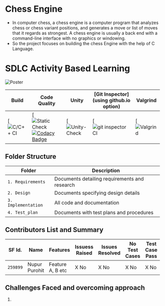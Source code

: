 # Chess Engine

* In computer chess, a chess engine is a computer program that analyzes chess or chess variant positions, and generates a move or list of moves that it regards as strongest. A chess engine is usually a back end with a command-line interface with no graphics or windowing.
* So the project focuses on building the chess Engine with the help of C Language.



# SDLC Activity Based Learning
![Poster]()


Build | Code Quality | Unity | [Git Inspector](using github.io option) | Valgrind
|---------|--------------|-----------|------------------|---------------
[![C/C++ CI]()|[![Static Check]() [![Codacy Badge](https://app.codacy.com/project/badge/Grade/8a3ac388f05342c88c2e8bde4a2931fe)](https://www.codacy.com/gh/nuPURohit/LTTS_MiniProject_StepIn/dashboard?utm_source=github.com&amp;utm_medium=referral&amp;utm_content=nuPURohit/LTTS_MiniProject_StepIn&amp;utm_campaign=Badge_Grade) | [![Unity-Check]() | [![git inspector CI]() |[![Valgrind]()


## Folder Structure
Folder             | Description
-------------------| -----------------------------------------
`1. Requirements`   | Documents detailing requirements and research
`2. Design`         | Documents specifying design details
`3. Implementation` | All code and documentation
`4. Test_plan`      | Documents with test plans and procedures

## Contributors List and Summary

SF Id. |  Name   |    Features    | Issuess Raised |Issues Resolved|No Test Cases|Test Case Pass
-------|---------|----------------|----------------|---------------|-------------|--------------
`259899` | Nupur Purohit  | Feature A, B etc    | X No     | X No   |X No   |X No     
   

## Challenges Faced and overcoming approach

1. 


